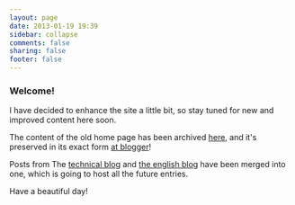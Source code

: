 ```yaml
---
layout: page
date: 2013-01-19 19:39
sidebar: collapse
comments: false
sharing: false
footer: false
---
```


### Welcome!

I have decided to enhance the site a little bit, so stay tuned for new and improved content here soon.

The content of the old home page has been archived [here](/bloggerhome), and it's preserved in its exact form [at blogger](http://harimenonhome.blogspot.com)!

Posts from The [technical blog](/blog/categories/technical/) and [the english blog](/blog/categories/english-blog/) have been merged into one, which is going to host all the future entries.

Have a beautiful day!
